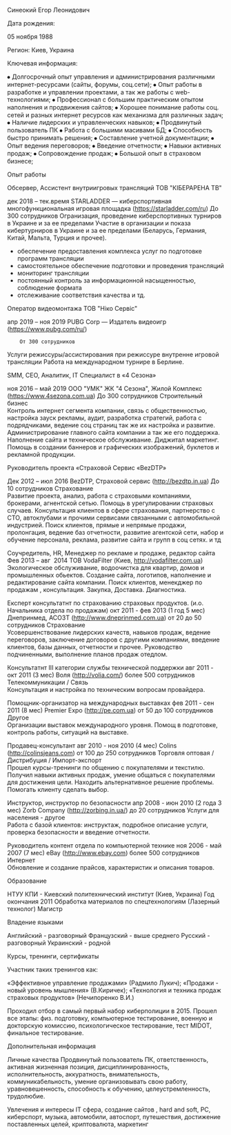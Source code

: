 Синеокий Егор Леонидович


Дата рождения:
	
05 ноября 1988	 

Регион:	
Киев, Украина	 



  Ключевая информация: 

 
⦁	Долгосрочный опыт управления и администрирования различными интернет-ресурсами (сайты, форумы, соц.сети);
⦁	Опыт работы в разработке и управлении проектами, а так же работы с web-технологиями;
⦁	Профессионал с большим практическим опытом наполнения и продвижения сайтов;
⦁	Хорошее понимание работы соц. сетей и разных интернет ресурсов как механизма для различных задач;
⦁	Наличие лидерских и управленческих навыков;
⦁	Продвинутый пользователь ПК
⦁	Работа с большими масивами БД;
⦁	Способность быстро принимать решения;
⦁	Составление учетной документации;
⦁	Опыт ведения переговоров;
⦁	Введение отчетности;
⦁	Навыки активных продаж;
⦁	Сопровождение продаж;
⦁	Большой опыт в страховом бизнесе;



 Опыт работы


Обсервер, Ассистент внутриигровых трансляций ТОВ "КІБЕРАРЕНА ТВ"

дек 2018 –  тек.время
STARLADDER — киберспортивная многофункциональная игровая площадка (https://starladder.com/ru)
До 300 сотрудников  Огранизация, проведение киберспортивных турниров в Украине и за ее пределами
Участие в организации и показа кибертурниров в Украине и за ее пределами (Беларусь, Германия, Китай, Мальта, Турция и прочее).
- обеспечение предоставления комплекса услуг по подготовке программ трансляции
- самостоятельное обеспечение подготовки и проведения трансляций
- мониторинг трансляции
- постоянный контроль за информационной насыщенностью, соблюдение формата
- отслеживание соответствия качества
и тд.


Оператор видеомонтажа ТОВ "Ніко Сервіс"

апр 2019 –  ноя 2019
PUBG Corp — Издатель видеоигр
(https://www.pubg.com/ru/)

		От 300 сотрудников 
Услуги режиссуры/ассистирования при режиссуре внутренне игровой трансляции
Работа на международном турнире в Берлине.


SMM, CEO, Аналитик, IT Специалист в «4 Сезона»

ноя  2016 – май 2019
ООО "УМК" ЖК "4 Сезона", Жилой Комплекс (https://www.4sezona.com.ua)
До 300 сотрудников  Строительный бизнес    
Контроль интернет сегмента компании, связь с общественностью, настройка зауск рекламы, аудит, разработка стратегий, работа с подрядчиками, ведение соц страниц так же их настройка и развитие.
Администрирование главного сайта компании а так же его поддержка.
Наполнение сайта и техническое обслуживание. Диджитал маркетинг.
Помощь в создании баннеров и графических изображений, буклетов и рекламной  продукции.


Руководитель проекта «Страховой Сервис «BezDTP»

Дек  2012 – июл 2016
BezDTP, Страховой сервис (http://bezdtp.in.ua)
До 10 сотрудников  Страхование    
 Развитие проекта, анализ, работа с страховыми компаниями, брокерами, агнентской сетью.
Помощь в урегулировании страховых случаев. Консультация клиентов в сфере  страхования, партнерство с СТО, автоклубами и прочими сервисами связанными с автомобильной индустрией. 
Поиск клиентов, прямые и непрямые продажи, пролонгация, ведение баз отчетности, развитие агентской сети, набор и обучение персонала, реклама, развитие сайта и групп в соц сетях. и тд


Соучредитель, HR, Менеджер по рекламе и продаже, редактор сайта 
Фев 2013 – авг  2014 
ТОВ VodaFilter  (Киев, http://vodafilter.com.ua)  
Экологическое обслуживание, водоочистка для квартир, домов и промышленных обьектов.
Создание  сайта,  логотипов, наполнение и редактирование сайта компании. 
Поиск клиентов,  менекджер по продажам , консультация. Закупка, Доставка. Диагностика.

Експерт консультатнт по страхованию страховых продуктов. (и.о. Начальника отдела по продажам)
окт 2011 - фев 2013 (1 год 5 мес)
Днепринмед, АСОЗТ (http://www.dneprinmed.com.ua)
от 20 до 50 сотрудников  Страхование    
 Усовершенствование лидерских качеств, навыков продаж, ведение переговоров, заключение договоров с другими компаниями, введение клиентов, базы данных, отчетности и прочее.
Руководство подчиненными, выполнение планов продаж отедлом.

Консультатнт III категории службы технической поддержки
авг 2011 - окт 2011 (3 мес)
Воля (http://volia.com/)
более 500 сотрудников  Телекоммуникации / Связь    
Консультация и настройка по техническим вопросам провайдера.

Помощник-организатор на международных выставках
фев 2011 - сен 2011 (8 мес)
Premier Expo (http://pe.com.ua)
от 50 до 100 сотрудников  Другое    
Организации выставок международного уровня. Помощ в подготовке, контроль работы, ситуаций на выставке.

Продавец-консультант
авг 2010 - ноя 2010 (4 мес)
Colins (http://colinsjeans.com)
от 100 до 250 сотрудников  Торговля оптовая / Дистрибуция / Импорт-экспорт    
 Прошел курсы-тренинги по общению с покупателями и текстилю.
Получил навыки активных продаж, умение общаться с покупателями для достижения цели. Находить альтернативное решение проблемы. Помогать клиенту сделать выбор. 

Инструктор, инструктор по безопасности
апр 2008 - июн 2010 (2 года 3 мес)
Zorb Company  (http://zorbing.in.ua/)
до 20 сотрудников  Услуги для населения - другое    
Работа с базой клиентов: инструктаж, подробное описание услуги, проверка безопасности и введение отчетности.

Руководитель контент отдела по компьютерной технике
ноя 2006 - май 2007 (7 мес)
eBay (http://www.ebay.com)
более 500 сотрудников  Интернет    
Обновление и создание прайсов, характеристик и описания товаров.




 Образование
  

НТУУ КПИ - Киевский политехнический институт (Киев, Украина)
Год окончания 2011 
Обработка материалов по спецтехнологиям (Лазерный технолог)
 Магистр

 


Владение языками
  

Английский - разговорный 
Французский - выше среднего 
Русский - разговорный 
Украинский - родной 



 Курсы, тренинги, сертификаты
  

Участник таких тренингов как: 
 
 «Эффективное управление продажами» (Радмило Лукич);
«Продажи - новый уровень мышления» (В.Киричек); 
«Технология и техника продаж страховых продуктов» (Нечипоренко В.И.)

Проходил отбор в самый первый набор  киберполиции в 2015.
Прошел все этапы: физ. подготовку, компьютерное тестирование, военную и докторскую комиссию, психологическое тестирование, тест MIDOT, финальное тестирование. 


 Дополнительная информация
  

Личные качества
Продвинутый пользователь ПК, ответственность, активная жизненная позиция, дисциплинированность, исполнительность, аккуратность, внимательность, коммуникабельность, умение организовывать свою работу, уравновешенность, способность к обучению, целеустремленность, трудолюбие.
  
 
Увлечения и интересы
IT сфера, создание сайтов , hard and soft, PC, киберспорт, музыка, автомобили, автоспорт, путешествия,  достижение поставленных целей, криптовалюта, маркетинг
